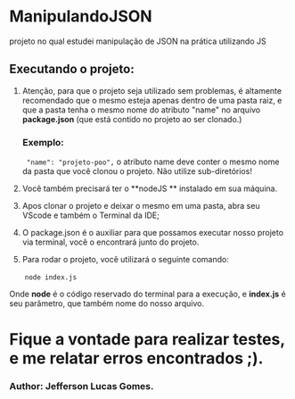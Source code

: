 # ManipulandoJSON
projeto no qual estudei manipulação de JSON na prática utilizando JS

## Executando o projeto:

1. Atenção, para que o projeto seja utilizado sem problemas, é altamente recomendado que o mesmo esteja apenas dentro de uma pasta raiz, e que a pasta tenha o mesmo nome do atributo "name" no arquivo **package.json** (que está contido no projeto ao ser clonado.)

   ### Exemplo:

   ` "name": "projeto-poo",`    o atributo name deve conter o mesmo nome da pasta que você clonou o projeto. Não utilize sub-diretórios!

2. Você também precisará ter o **nodeJS ** instalado em sua máquina.

3. Apos clonar o projeto e deixar o mesmo em uma pasta, abra seu VScode e também o Terminal da IDE;

4. O package.json é o auxiliar para que possamos executar nosso projeto via terminal, você o encontrará junto do projeto.

5. Para rodar o projeto, você utilizará o seguinte comando:

   ​									`node index.js`

Onde **node** é o código reservado do terminal para a execução, e **index.js** é seu parâmetro, que também nome do nosso arquivo.

# Fique a vontade para realizar testes, e me relatar erros encontrados ;).

### Author: Jefferson Lucas Gomes.
